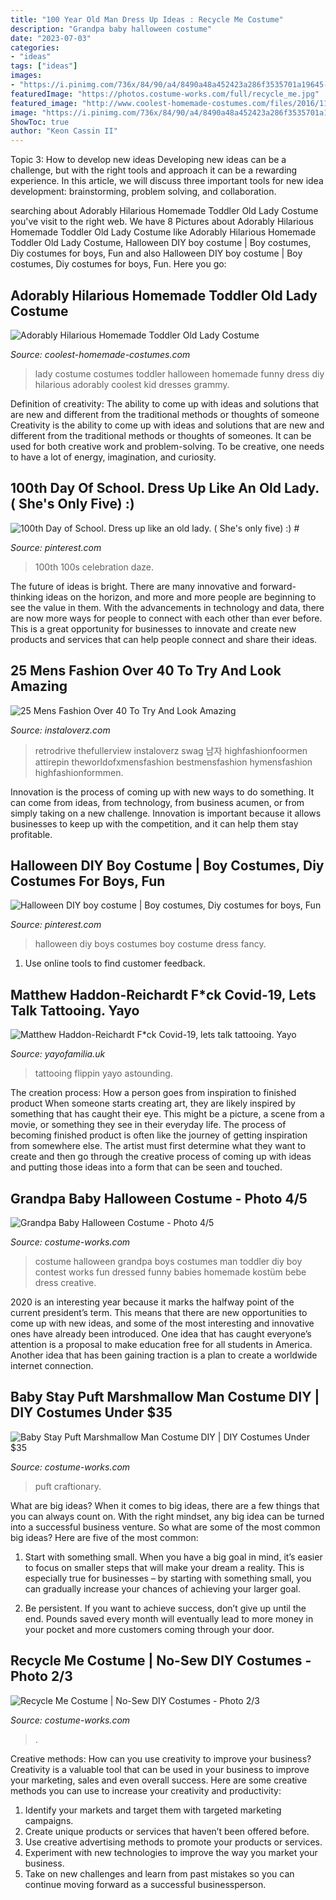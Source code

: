 ```yaml
---
title: "100 Year Old Man Dress Up Ideas : Recycle Me Costume"
description: "Grandpa baby halloween costume"
date: "2023-07-03"
categories:
- "ideas"
tags: ["ideas"]
images:
- "https://i.pinimg.com/736x/84/90/a4/8490a48a452423a286f3535701a19645--halloween-diy-holidays-halloween.jpg"
featuredImage: "https://photos.costume-works.com/full/recycle_me.jpg"
featured_image: "http://www.coolest-homemade-costumes.com/files/2016/11/grammy-turns-two-153876-e1500461281538-322x522.jpg"
image: "https://i.pinimg.com/736x/84/90/a4/8490a48a452423a286f3535701a19645--halloween-diy-holidays-halloween.jpg"
ShowToc: true
author: "Keon Cassin II"
---
```



Topic 3: How to develop new ideas
Developing new ideas can be a challenge, but with the right tools and approach it can be a rewarding experience. In this article, we will discuss three important tools for new idea development: brainstorming, problem solving, and collaboration.

	

		
searching about Adorably Hilarious Homemade Toddler Old Lady Costume you've visit to the right web. We have 8 Pictures about Adorably Hilarious Homemade Toddler Old Lady Costume like Adorably Hilarious Homemade Toddler Old Lady Costume, Halloween DIY boy costume | Boy costumes, Diy costumes for boys, Fun and also Halloween DIY boy costume | Boy costumes, Diy costumes for boys, Fun. Here you go:
		
    
## Adorably Hilarious Homemade Toddler Old Lady Costume

<img loading=lazy src="http://www.coolest-homemade-costumes.com/files/2016/11/grammy-turns-two-153876-e1500461281538-322x522.jpg" onerror="this.onerror=null;this.src='https://tse3.mm.bing.net/th?id=OIP.nooX5ASIibQxSnIuZroyJAAAAA&amp;pid=15.1';" alt="Adorably Hilarious Homemade Toddler Old Lady Costume">

_Source: coolest-homemade-costumes.com_

>lady costume costumes toddler halloween homemade funny dress diy hilarious adorably coolest kid dresses grammy. 

	

Definition of creativity: The ability to come up with ideas and solutions that are new and different from the traditional methods or thoughts of someone
Creativity is the ability to come up with ideas and solutions that are new and different from the traditional methods or thoughts of someones. It can be used for both creative work and problem-solving. To be creative, one needs to have a lot of energy, imagination, and curiosity.

    
## 100th Day Of School. Dress Up Like An Old Lady. ( She&#039;s Only Five) :) #

<img loading=lazy src="https://i.pinimg.com/736x/43/0a/33/430a33d056a3bc686398f88e539585aa.jpg" onerror="this.onerror=null;this.src='https://tse3.mm.bing.net/th?id=OIP.75qonSOsjk0JYDy5RsSxxAHaNI&amp;pid=15.1';" alt="100th Day of School. Dress up like an old lady. ( She&#039;s only five) :) #">

_Source: pinterest.com_

>100th 100s celebration daze. 

	

The future of ideas is bright. There are many innovative and forward-thinking ideas on the horizon, and more and more people are beginning to see the value in them. With the advancements in technology and data, there are now more ways for people to connect with each other than ever before. This is a great opportunity for businesses to innovate and create new products and services that can help people connect and share their ideas.

    
## 25 Mens Fashion Over 40 To Try And Look Amazing

<img loading=lazy src="https://www.instaloverz.com/wp-content/uploads/2016/08/19-mens-fashion-over-40.jpg" onerror="this.onerror=null;this.src='https://tse4.mm.bing.net/th?id=OIP.BVGWmvS1rpkoz-OXcyO6hQAAAA&amp;pid=15.1';" alt="25 Mens Fashion Over 40 To Try And Look Amazing">

_Source: instaloverz.com_

>retrodrive thefullerview instaloverz swag 남자 highfashionfoormen attirepin theworldofxmensfashion bestmensfashion hymensfashion highfashionformmen. 

	

Innovation is the process of coming up with new ways to do something. It can come from ideas, from technology, from business acumen, or from simply taking on a new challenge. Innovation is important because it allows businesses to keep up with the competition, and it can help them stay profitable.

    
## Halloween DIY Boy Costume | Boy Costumes, Diy Costumes For Boys, Fun

<img loading=lazy src="https://i.pinimg.com/736x/84/90/a4/8490a48a452423a286f3535701a19645--halloween-diy-holidays-halloween.jpg" onerror="this.onerror=null;this.src='https://tse3.mm.bing.net/th?id=OIP.-LmkaNAnr0XduAYElSGC5QHaHa&amp;pid=15.1';" alt="Halloween DIY boy costume | Boy costumes, Diy costumes for boys, Fun">

_Source: pinterest.com_

>halloween diy boys costumes boy costume dress fancy. 

	

1. Use online tools to find customer feedback.

    
## Matthew Haddon-Reichardt F*ck Covid-19, Lets Talk Tattooing. Yayo

<img loading=lazy src="https://cdn.shopify.com/s/files/1/2156/7915/files/84189860_614621562434498_3069345197801340928_n_large.jpg?v=1586010827" onerror="this.onerror=null;this.src='https://tse4.mm.bing.net/th?id=OIP.AINqXPHQofXXJQA4jpV4owAAAA&amp;pid=15.1';" alt="Matthew Haddon-Reichardt F*ck Covid-19, lets talk tattooing. Yayo">

_Source: yayofamilia.uk_

>tattooing flippin yayo astounding. 

	

The creation process: How a person goes from inspiration to finished product
When someone starts creating art, they are likely inspired by something that has caught their eye. This might be a picture, a scene from a movie, or something they see in their everyday life. The process of becoming finished product is often like the journey of getting inspiration from somewhere else. The artist must first determine what they want to create and then go through the creative process of coming up with ideas and putting those ideas into a form that can be seen and touched.

    
## Grandpa Baby Halloween Costume - Photo 4/5

<img loading=lazy src="https://photos.costume-works.com/full/grandpa_baby3.jpg" onerror="this.onerror=null;this.src='https://tse4.mm.bing.net/th?id=OIP.NCnLh4Bh9lLRXujWV8TW4QHaJ3&amp;pid=15.1';" alt="Grandpa Baby Halloween Costume - Photo 4/5">

_Source: costume-works.com_

>costume halloween grandpa boys costumes man toddler diy boy contest works fun dressed funny babies homemade kostüm bebe dress creative. 

	

2020 is an interesting year because it marks the halfway point of the current president’s term. This means that there are new opportunities to come up with new ideas, and some of the most interesting and innovative ones have already been introduced. One idea that has caught everyone’s attention is a proposal to make education free for all students in America. Another idea that has been gaining traction is a plan to create a worldwide internet connection.

    
## Baby Stay Puft Marshmallow Man Costume DIY | DIY Costumes Under $35

<img loading=lazy src="https://photos.costume-works.com/full/baby_stay_puft_marshmallow_man.jpg" onerror="this.onerror=null;this.src='https://tse3.mm.bing.net/th?id=OIP.cR93J_FvOywNS7bTT8ZGvAHaLH&amp;pid=15.1';" alt="Baby Stay Puft Marshmallow Man Costume DIY | DIY Costumes Under $35">

_Source: costume-works.com_

>puft craftionary. 

	

What are big ideas?
When it comes to big ideas, there are a few things that you can always count on. With the right mindset, any big idea can be turned into a successful business venture. So what are some of the most common big ideas? Here are five of the most common:
1. Start with something small. When you have a big goal in mind, it’s easier to focus on smaller steps that will make your dream a reality. This is especially true for businesses – by starting with something small, you can gradually increase your chances of achieving your larger goal.

2. Be persistent. If you want to achieve success, don’t give up until the end. Pounds saved every month will eventually lead to more money in your pocket and more customers coming through your door.

    
## Recycle Me Costume | No-Sew DIY Costumes - Photo 2/3

<img loading=lazy src="https://photos.costume-works.com/full/recycle_me.jpg" onerror="this.onerror=null;this.src='https://tse1.mm.bing.net/th?id=OIP.hvKg-6zmWpFAOJLwbA0mVAHaKQ&amp;pid=15.1';" alt="Recycle Me Costume | No-Sew DIY Costumes - Photo 2/3">

_Source: costume-works.com_

>. 

	

Creative methods: How can you use creativity to improve your business?
Creativity is a valuable tool that can be used in your business to improve your marketing, sales and even overall success. Here are some creative methods you can use to increase your creativity and productivity: 
1. Identify your markets and target them with targeted marketing campaigns.
2. Create unique products or services that haven’t been offered before.
3. Use creative advertising methods to promote your products or services. 
4. Experiment with new technologies to improve the way you market your business. 
5. Take on new challenges and learn from past mistakes so you can continue moving forward as a successful businessperson.

